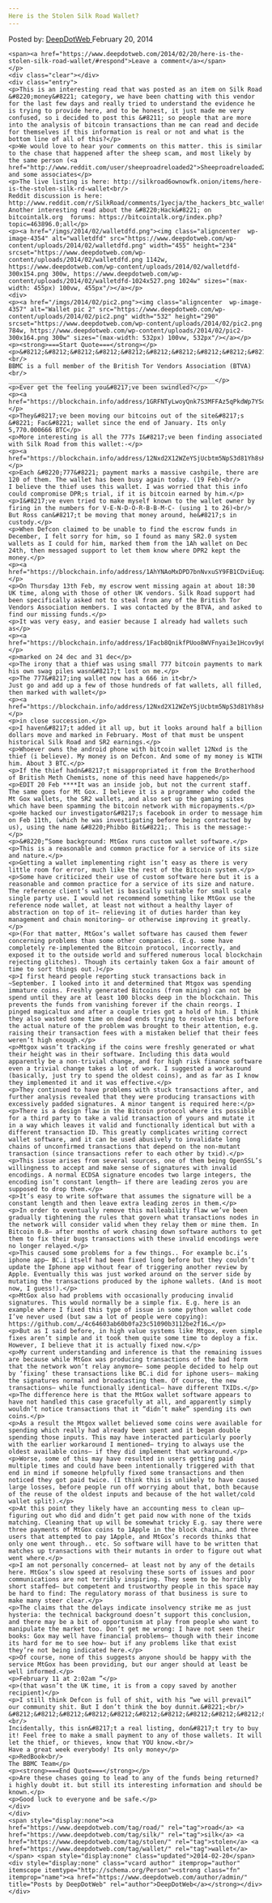 ```yaml
---
Here is the Stolen Silk Road Wallet?
---
```

<article class="post-listing post-4352 post type-post status-publish format-standard has-post-thumbnail hentry  tag-road tag-silk tag-stolen tag-wallet">
    <div class="post-inner">
        <span>Posted by: <a href="https://www.deepdotweb.com/author/admin/" title="">DeepDotWeb </a></span>
    <span>February 20, 2014</span>
    
    <span><a href="https://www.deepdotweb.com/2014/02/20/here-is-the-stolen-silk-road-wallet/#respond">Leave a comment</a></span>
    </p>
    <div class="clear"></div>
    <div class="entry">
    <p>This is an interesting read that was posted as an item on Silk Road &#8220;money&#8221; category, we have been chatting with this vendor for the last few days and really tried to understand the evidence he is trying to provide here, and to be honest, it just made me very confused, so i decided to post this &#8211; so people that are more into the analysis of bitcoin transactions than me can read and decide for themselves if this information is real or not and what is the bottom line of all of this?</p>
    <p>We would love to hear your comments on this matter. this is similar to the chase that happened after the sheep scam, and most likely by the same person (<a href="http://www.reddit.com/user/sheeproadreloaded2">Sheeproadreloaded2</a>) and some associates</p>
    <p>The live listing is here: http://silkroad6ownowfk.onion/items/here-is-the-stolen-silk-rd-wallet<br/>
    Reddit discussion is here: http://www.reddit.com/r/SilkRoad/comments/1yecja/the_hackers_btc_wallet_found/<br/>
    Another interesting read about the &#8220;Hack&#8221; on bitcointalk.org  forums: https://bitcointalk.org/index.php?topic=463896.0;all</p>
    <p><a href="/imgs/2014/02/walletdfd.png"><img class="aligncenter  wp-image-4354" alt="walletdfd" src="https://www.deepdotweb.com/wp-content/uploads/2014/02/walletdfd.png" width="455" height="234" srcset="https://www.deepdotweb.com/wp-content/uploads/2014/02/walletdfd.png 1142w, https://www.deepdotweb.com/wp-content/uploads/2014/02/walletdfd-300x154.png 300w, https://www.deepdotweb.com/wp-content/uploads/2014/02/walletdfd-1024x527.png 1024w" sizes="(max-width: 455px) 100vw, 455px"/></a></p>
    <div>
    <p><a href="/imgs/2014/02/pic2.png"><img class="aligncenter  wp-image-4357" alt="Wallet pic 2" src="https://www.deepdotweb.com/wp-content/uploads/2014/02/pic2.png" width="532" height="290" srcset="https://www.deepdotweb.com/wp-content/uploads/2014/02/pic2.png 784w, https://www.deepdotweb.com/wp-content/uploads/2014/02/pic2-300x164.png 300w" sizes="(max-width: 532px) 100vw, 532px"/></a></p>
    <p><strong>===Start Quote===</strong></p>
    <p>&#8212;&#8212;&#8212;&#8212;&#8212;&#8212;&#8212;&#8212;&#8212;&#8212;&#8212;&#8212;&#8212;&#8212;&#8212;&#8212;&#8212;&#8212;&#8212;&#8212;&#8212;&#8212;&#8212;&#8212;&#8212;&#8212;&#8212;&#8212;&#8212;&#8212;-<br/>
    BBMC is a full member of the British Tor Vendors Association (BTVA)<br/>
    _________________________________________________________</p>
    <p>Ever get the feeling you&#8217;ve been swindled?</p>
    <p><a href="https://blockchain.info/address/1GRFNTyLwoyQnk7S3MFFAz5qPkdWp7YSoY">https://blockchain.info/address/1GRFNTyLwoyQnk7S3MFFAz5qPkdWp7YSoY</a></p>
    <p>They&#8217;ve been moving our bitcoins out of the site&#8217;s &#8221; Fac&#8221; wallet since the end of January. Its only 5,770.000666 BTC</p>
    <p>More interesting is all the 777s I&#8217;ve been finding associated with Silk Road from this wallet:-</p>
    <p><a href="https://blockchain.info/address/12Nxd2X12WZeYSjUcbtm5NpS3d81Yh8sKh">https://blockchain.info/address/12Nxd2X12WZeYSjUcbtm5NpS3d81Yh8sKh</a></p>
    <p>Each &#8220;777&#8221; payment marks a massive cashpile, there are 120 of them. The wallet has been busy again today. (19 Feb)<br/>
    I believe the thief uses this wallet. I was worried that this info could compromise DPR;s trial, if it is bitcoin earned by him.</p>
    <p>I&#8217;ve even tried to make myself known to the wallet owner by firing in the numbers for V-E-N-D-O-R-B-B-M-C- (using 1 to 26)<br/>
    But Ross can&#8217;t be moving that money around, he&#8217;s in custody.</p>
    <p>When Defcon claimed to be unable to find the escrow funds in December, I felt sorry for him, so I found as many SR2.0 system wallets as I could for him, marked them from the 1Ah wallet on Dec 24th, then messaged support to let them know where DPR2 kept the money.</p>
    <p><a href="https://blockchain.info/address/1AhYNAoMxDPD7bnNvxuSY9FB1CDviEuqzZ">https://blockchain.info/address/1AhYNAoMxDPD7bnNvxuSY9FB1CDviEuqzZ</a></p>
    <p>On Thursday 13th Feb, my escrow went missing again at about 18:30 UK time, along with those of other UK vendors. Silk Road support had been specifically asked not to steal from any of the British Tor Vendors Association members. I was contacted by the BTVA, and asked to find our missing funds.</p>
    <p>It was very easy, and easier because I already had wallets such as</p>
    <p><a href="https://blockchain.info/address/1Facb8QnikfPUoo8WVFnyai3e1Hcov9y8T">https://blockchain.info/address/1Facb8QnikfPUoo8WVFnyai3e1Hcov9y8T</a></p>
    <p>marked on 24 dec and 31 dec</p>
    <p>The irony that a thief was using small 777 bitcoin payments to mark his own swag piles wasn&#8217;t lost on me.</p>
    <p>The 777&#8217;ing wallet now has a 666 in it<br/>
    Just go and add up a few of those hundreds of fat wallets, all filled, then marked with wallet</p>
    <p><a href="https://blockchain.info/address/12Nxd2X12WZeYSjUcbtm5NpS3d81Yh8sKh">https://blockchain.info/address/12Nxd2X12WZeYSjUcbtm5NpS3d81Yh8sKh</a></p>
    <p>in close succession.</p>
    <p>I haven&#8217;t added it all up, but it looks around half a billion dollars move and marked in February. Most of that must be unspent historical Silk Road and SR2 earnings.</p>
    <p>Whoever owns the android phone with bitcoin wallet 12Nxd is the thief (i believe). My money is on Defcon. And some of my money is WITH him. About 3 BTC.</p>
    <p>If the thief hadn&#8217;t misappropriated it from the Brotherhood of British Meth Chemists, none of this need have happened</p>
    <p>EDIT 20 Feb ****It was an inside job, but not the current staff. The same goes for Mt Gox. I believe it is a programmer who coded the Mt Gox wallets, the SR2 wallets, and also set up the gaming sites which have been spamming the bitcoin network with micropayments.</p>
    <p>He hacked our investigator&#8217;s facebook in order to message him on Feb 11th, (which he was investigating before being contracted by us), using the name &#8220;Phibbo Bit&#8221;. This is the message:-</p>
    <p>&#8220;“Some background: MtGox runs custom wallet software.</p>
    <p>This is a reasonable and common practice for a service of its size and nature.</p>
    <p>Getting a wallet implementing right isn’t easy as there is very little room for error, much like the rest of the Bitcoin system.</p>
    <p>Some have criticized their use of custom software here but it is a reasonable and common practice for a service of its size and nature. The reference client’s wallet is basically suitable for small scale single party use. I would not recommend something like MtGox use the reference node wallet, at least not without a healthy layer of abstraction on top of it— relieving it of duties harder than key management and chain monitoring— or otherwise improving it greatly.</p>
    <p>(For that matter, MtGox’s wallet software has caused them fewer concerning problems than some other companies. (E.g. some have completely re-implemented the Bitcoin protocol, incorrectly, and exposed it to the outside world and suffered numerous local blockchain rejecting glitches). Though its certainly taken Gox a fair amount of time to sort things out.)</p>
    <p>I first heard people reporting stuck transactions back in ~September. I looked into it and determined that Mtgox was spending immature coins. Freshly generated Bitcoins (from mining) can not be spend until they are at least 100 blocks deep in the blockchain. This prevents the funds from vanishing forever if the chain reorgs. I pinged magicaltux and after a couple tries got a hold of him. I think they also wasted some time on dead ends trying to resolve this before the actual nature of the problem was brought to their attention, e.g. raising their transaction fees with a mistaken belief that their fees weren’t high enough.</p>
    <p>Mtgox wasn’t tracking if the coins were freshly generated or what their height was in their software. Including this data would apparently be a non-trivial change, and for high risk finance software even a trivial change takes a lot of work. I suggested a workaround (basically, just try to spend the oldest coins), and as far as I know they implemented it and it was effective.</p>
    <p>They continued to have problems with stuck transactions after, and further analysis revealed that they were producing transactions with excessively padded signatures. A minor tangent is required here:</p>
    <p>There is a design flaw in the Bitcoin protocol where its possible for a third party to take a valid transaction of yours and mutate it in a way which leaves it valid and functionally identical but with a different transaction ID. This greatly complicates writing correct wallet software, and it can be used abusively to invalidate long chains of unconfirmed transactions that depend on the non-mutant transaction (since transactions refer to each other by txid).</p>
    <p>This issue arises from several sources, one of them being OpenSSL’s willingness to accept and make sense of signatures with invalid encodings. A normal ECDSA signature encodes two large integers, the encoding isn’t constant length— if there are leading zeros you are supposed to drop them.</p>
    <p>It’s easy to write software that assumes the signature will be a constant length and then leave extra leading zeros in them.</p>
    <p>In order to eventually remove this malleability flaw we’ve been gradually tightening the rules that govern what transactions nodes in the network will consider valid when they relay them or mine them. In Bitcoin 0.8— after months of work chasing down software authors to get them to fix their bugs transactions with these invalid encodings were no longer relayed.</p>
    <p>This caused some problems for a few things.. For example bc.i’s iphone app— BC.i itself had been fixed long before but they couldn’t update the Iphone app without fear of triggering another review by Apple. Eventually this was just worked around on the server side by mutating the transactions produced by the iphone wallets. (And is moot now, I guess!).</p>
    <p>MtGox also had problems with occasionally producing invalid signatures. This would normally be a simple fix. E.g. here is an example where I fixed this type of issue in some python wallet code I’ve never used (but saw a lot of people were copying): https://github.com/…/4c64603ab60b0fa23c51090b3112be2f16…</p>
    <p>But as I said before, in high value systems like Mtgox, even simple fixes aren’t simple and it took them quite some time to deploy a fix. However, I believe that it is actually fixed now.</p>
    <p>My current understanding and inference is that the remaining issues are because while MtGox was producing transactions of the bad form that the network won’t relay anymore— some people decided to help out by ‘fixing’ these transactions like BC.i did for iphone users— making the signatures normal and broadcasting them. Of course, the new transactions— while functionally identical— have different TXIDs.</p>
    <p>The difference here is that the MtGox wallet software appears to have not handled this case gracefully at all, and apparently simply wouldn’t notice transactions that it “didn’t make” spending its own coins.</p>
    <p>As a result the Mtgox wallet believed some coins were available for spending which really had already been spent and it began double spending those inputs. This may have interacted particularly poorly with the earlier workaround I mentioned— trying to always use the oldest available coins— if they did implement that workaround.</p>
    <p>Worse, some of this may have resulted in users getting paid multiple times and could have been intentionally triggered with that end in mind if someone helpfully fixed some transactions and then noticed they got paid twice. (I think this is unlikely to have caused large losses, before people run off worrying about that, both because of the reuse of the oldest inputs and because of the hot wallet/cold wallet split).</p>
    <p>At this point they likely have an accounting mess to clean up— figuring out who did and didn’t get paid now with none of the txids matching. Cleaning that up will be somewhat tricky E.g. say there were three payments of MtGox coins to 1Apple in the block chain… and three users that attempted to pay 1Apple, and MtGox’s records thinks that only one went through.. etc. So software will have to be written that matches up transactions with their mutants in order to figure out what went where.</p>
    <p>I am not personally concerned— at least not by any of the details here. MtGox’s slow speed at resolving these sorts of issues and poor communications are not terribly inspiring. They seem to be horribly short staffed— but competent and trustworthy people in this space may be hard to find: The regulatory morass of that business is sure to make many steer clear.</p>
    <p>The claims that the delays indicate insolvency strike me as just hysteria: the technical background doesn’t support this conclusion, and there may be a bit of opportunism at play from people who want to manipulate the market too. Don’t get me wrong: I have not seen their books: Gox may well have financial problems— though with their income its hard for me to see how— but if any problems like that exist they’re not being indicated here.</p>
    <p>Of course, none of this suggests anyone should be happy with the service MtGox has been providing, but our anger should at least be well informed.</p>
    <p>February 11 at 2:02am ”</p>
    <p>(that wasn’t the UK time, it is from a copy saved by another recipient)</p>
    <p>I still think Defcon is full of shit, with his “we will prevail” our community shit. But I don’t think the boy dunnit.&#8221;<br/>
    &#8212;&#8212;&#8212;&#8212;&#8212;&#8212;&#8212;&#8212;&#8212;&#8212;&#8212;&#8212;&#8212;&#8212;&#8212;&#8212;&#8212;&#8212;&#8212;&#8212;&#8212;&#8212;&#8212;&#8212;&#8212;&#8212;&#8212;&#8212;&#8212;&#8211;<br/>
    Incidentally, this isn&#8217;t a real listing, don&#8217;t try to buy it! Feel free to make a small payment to any of those wallets. It will let the thief, or thieves, know that YOU know.<br/>
    Have a great week everybody! Its only money</p>
    <p>RedBook<br/>
    The BBMC Team</p>
    <p><strong>===End Quote===</strong></p>
    <p>Are these chases going to lead to any of the funds being returned? i highly doubt it. but still its interesting information and should be known.</p>
    <p>Good luck to everyone and be safe.</p>
    </div>
    </div>
    <span style="display:none"><a href="https://www.deepdotweb.com/tag/road/" rel="tag">road</a> <a href="https://www.deepdotweb.com/tag/silk/" rel="tag">silk</a> <a href="https://www.deepdotweb.com/tag/stolen/" rel="tag">stolen</a> <a href="https://www.deepdotweb.com/tag/wallet/" rel="tag">wallet</a></span> <span style="display:none" class="updated">2014-02-20</span>
    <div style="display:none" class="vcard author" itemprop="author" itemscope itemtype="http://schema.org/Person"><strong class="fn" itemprop="name"><a href="https://www.deepdotweb.com/author/admin/" title="Posts by DeepDotWeb" rel="author">DeepDotWeb</a></strong></div>
    </div>
</article>

